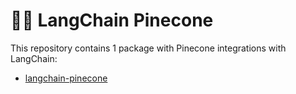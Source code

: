 # 🦜️🔗 LangChain Pinecone

This repository contains 1 package with Pinecone integrations with LangChain:

- [langchain-pinecone](https://pypi.org/project/langchain-pinecone/)

